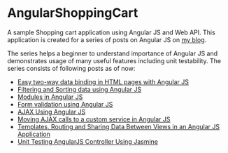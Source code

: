 AngularShoppingCart
===================

A sample Shopping cart application using Angular JS and Web API. This application is created for a series of posts on Angular JS on <a href="http://sravi-kiran.blogspot.com">my blog</a>.

The series helps a beginner to understand importance of Angular JS and demonstrates usage of many useful features including unit testability. The series consists of following posts as of now:
<ul>
<li>
<a target="_blank" href="http://sravi-kiran.blogspot.in/2013/02/EasyTwoWayDataBindingInHtmlPagesWithAngularJS.html">Easy two-way data binding in HTML pages with Angular JS</a>
</li>
<li>
<a target="_blank" href="http://sravi-kiran.blogspot.in/2013/02/FilteringAndSortingDataUsingAngularJS.html">Filtering and Sorting data using Angular JS</a>
</li>
<li>
<a target="_blank" href="http://sravi-kiran.blogspot.in/2013/02/ModulesInAngularJS.html">Modules in Angular JS</a>
</li>
<li>
<a target="_blank" href="http://sravi-kiran.blogspot.in/2013/02/FormValidationUsingAngularJS.html">Form validation using Angular JS</a>
</li>
<li>
<a target="_blank" href="http://sravi-kiran.blogspot.in/2013/03/AjaxUsingAngularJS.html">AJAX Using Angular JS</a>
</li>
<li>
<a target="_blank" href="http://sravi-kiran.blogspot.in/2013/03/MovingAjaxCallsToACustomServiceInAngularJS.html">Moving AJAX calls to a custom service in Angular JS</a>
</li>
<li>
<a target="_blank" href="http://sravi-kiran.blogspot.in/2013/03/TemplatesRoutingAndSharingDataBetweenViewsInAnAngularJsApplication.html">Templates, Routing and Sharing Data Between Views in an Angular JS Application</a>
</li>
<li>
<a target="_blank" href="http://sravi-kiran.blogspot.in/2013/04/UnitTestingAngularJsControllerUsingJasmine.html">Unit Testing AngularJS Controller Using Jasmine </a>
</li>
